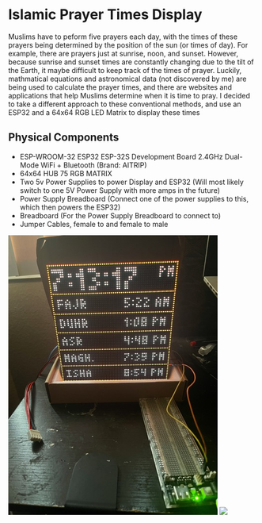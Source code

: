# Islamic Prayer Times Display
Muslims have to peform five prayers each day, with the times of these prayers being determined by the position of the sun (or times of day). For example, there are prayers just at sunrise, noon, and sunset. However, because sunrise and sunset times are constantly changing due to the tilt of the Earth, it maybe difficult to keep track of the times of prayer. Luckily, mathmatical equations and astronomical data (not discovered by me) are being used to calculate the prayer times, and there are websites and applications that help Muslims determine when it is time to pray. I decided to take a different approach to these conventional methods, and use an ESP32 and a 64x64 RGB LED Matrix to display these times

## Physical Components
- ESP-WROOM-32 ESP32 ESP-32S Development Board 2.4GHz Dual-Mode WiFi + Bluetooth (Brand: AITRIP)
- 64x64 HUB 75 RGB MATRIX
- Two 5v Power Supplies to power Display and ESP32 (Will most likely switch to one 5V Power Supply with more amps in the future)
- Power Supply Breadboard (Connect one of the power supplies to this, which then powers the ESP32)
- Breadboard (For the Power Supply Breadboard to connect to)
- Jumper Cables, female to and female to male


<div>
<img src = "https://github.com/AmalAfsal2004/Prayer-Times-LED-Matrix/blob/main/images/prayer_clk1.jpeg?raw=true" allign = "left" />

<img src = "https://github.com/AmalAfsal2004/Prayer-Times-LED-Matrix/blob/main/images/prayer_clock_gif.gif" allign = "right"/>
</div>
